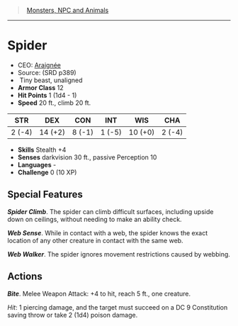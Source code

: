 ﻿---
!MonsterItem
Family: MonsterVO
Type: beast
Size: Tiny
Alignment: unaligned
ArmorClass: 12
HitPoints: 1 (1d4 - 1)
Speed: 20 ft., climb 20 ft.
Strength: ' 2 (-4)'
Dexterity: 14 (+2)
Constitution: ' 8 (-1)'
Intelligence: ' 1 (-5)'
Wisdom: 10 (+0)
Charisma: ' 2 (-4)'
Skills: Stealth +4
Senses: darkvision 30 ft., passive Perception 10
Languages: '-'
Challenge: 0 (10 XP)
Id: monsters_vo.md#spider
ParentLink: monsters_vo.md#monsters-npc-and-animals
Name: Spider
ParentName: Monsters, NPC and Animals
NameLevel: 1
AltName: '[Araignée](hd_monsters_araignee.md)'
Source: (SRD p389)
Attributes:
  Name: Spider
  Markdown: >+
    # <!--Name-->Spider<!--/Name-->


    - CEO: <!--AltName-->[Araignée](hd_monsters_araignee.md)<!--/AltName-->

    - Source: <!--Source-->(SRD p389)<!--/Source-->

    -  <!--Size-->Tiny<!--/Size--> <!--Type-->beast<!--/Type-->, <!--Alignment-->unaligned<!--/Alignment-->

    - **Armor Class** <!--ArmorClass-->12<!--/ArmorClass-->

    - **Hit Points** <!--HitPoints-->1 (1d4 - 1)<!--/HitPoints-->

    - **Speed** <!--Speed-->20 ft., climb 20 ft.<!--/Speed-->


    |STR|DEX|CON|INT|WIS|CHA|

    |---|---|---|---|---|---|

    |<!--Strength--> 2 (-4)<!--/Strength-->|<!--Dexterity-->14 (+2)<!--/Dexterity-->|<!--Constitution--> 8 (-1)<!--/Constitution-->|<!--Intelligence--> 1 (-5)<!--/Intelligence-->|<!--Wisdom-->10 (+0)<!--/Wisdom-->|<!--Charisma--> 2 (-4)<!--/Charisma-->|


    - **Skills** <!--Skills-->Stealth +4<!--/Skills-->

    - **Senses** <!--Senses-->darkvision 30 ft., passive Perception 10<!--/Senses-->

    - **Languages** <!--Languages-->-<!--/Languages-->

    - **Challenge** <!--Challenge-->0 (10 XP)<!--/Challenge-->


    ## Special Features


    **_Spider Climb_**. The spider can climb difficult surfaces, including upside down on ceilings, without needing to make an ability check.


    **_Web Sense_**. While in contact with a web, the spider knows the exact location of any other creature in contact with the same web.


    **_Web Walker_**. The spider ignores movement restrictions caused by webbing.


    ## Actions


    **_Bite_**. Melee Weapon Attack: +4 to hit, reach 5 ft., one creature.


    _Hit_: 1 piercing damage, and the target must succeed on a DC 9 Constitution saving throw or take 2 (1d4) poison damage.

  AltName: '[Araignée](hd_monsters_araignee.md)'
  Source: (SRD p389)
  Size: Tiny
  Type: beast
  Alignment: unaligned
  ArmorClass: 12
  HitPoints: 1 (1d4 - 1)
  Speed: 20 ft., climb 20 ft.
  Strength: ' 2 (-4)'
  Dexterity: 14 (+2)
  Constitution: ' 8 (-1)'
  Intelligence: ' 1 (-5)'
  Wisdom: 10 (+0)
  Charisma: ' 2 (-4)'
  Skills: Stealth +4
  Senses: darkvision 30 ft., passive Perception 10
  Languages: '-'
  Challenge: 0 (10 XP)
AttributesDictionary: >+
  Name: Spider

  Markdown: >+

    # <!--Name-->Spider<!--/Name-->





    - CEO: <!--AltName-->[Araignée](hd_monsters_araignee.md)<!--/AltName-->



    - Source: <!--Source-->(SRD p389)<!--/Source-->



    -  <!--Size-->Tiny<!--/Size--> <!--Type-->beast<!--/Type-->, <!--Alignment-->unaligned<!--/Alignment-->



    - **Armor Class** <!--ArmorClass-->12<!--/ArmorClass-->



    - **Hit Points** <!--HitPoints-->1 (1d4 - 1)<!--/HitPoints-->



    - **Speed** <!--Speed-->20 ft., climb 20 ft.<!--/Speed-->





    |STR|DEX|CON|INT|WIS|CHA|



    |---|---|---|---|---|---|



    |<!--Strength--> 2 (-4)<!--/Strength-->|<!--Dexterity-->14 (+2)<!--/Dexterity-->|<!--Constitution--> 8 (-1)<!--/Constitution-->|<!--Intelligence--> 1 (-5)<!--/Intelligence-->|<!--Wisdom-->10 (+0)<!--/Wisdom-->|<!--Charisma--> 2 (-4)<!--/Charisma-->|





    - **Skills** <!--Skills-->Stealth +4<!--/Skills-->



    - **Senses** <!--Senses-->darkvision 30 ft., passive Perception 10<!--/Senses-->



    - **Languages** <!--Languages-->-<!--/Languages-->



    - **Challenge** <!--Challenge-->0 (10 XP)<!--/Challenge-->





    ## Special Features





    **_Spider Climb_**. The spider can climb difficult surfaces, including upside down on ceilings, without needing to make an ability check.





    **_Web Sense_**. While in contact with a web, the spider knows the exact location of any other creature in contact with the same web.





    **_Web Walker_**. The spider ignores movement restrictions caused by webbing.





    ## Actions





    **_Bite_**. Melee Weapon Attack: +4 to hit, reach 5 ft., one creature.





    _Hit_: 1 piercing damage, and the target must succeed on a DC 9 Constitution saving throw or take 2 (1d4) poison damage.



  AltName: '[Araignée](hd_monsters_araignee.md)'

  Source: (SRD p389)

  Size: Tiny

  Type: beast

  Alignment: unaligned

  ArmorClass: 12

  HitPoints: 1 (1d4 - 1)

  Speed: 20 ft., climb 20 ft.

  Strength: ' 2 (-4)'

  Dexterity: 14 (+2)

  Constitution: ' 8 (-1)'

  Intelligence: ' 1 (-5)'

  Wisdom: 10 (+0)

  Charisma: ' 2 (-4)'

  Skills: Stealth +4

  Senses: darkvision 30 ft., passive Perception 10

  Languages: '-'

  Challenge: 0 (10 XP)

---
> [Monsters, NPC and Animals](srd_monsters.md)

---

# Spider

- CEO: [Araignée](hd_monsters_araignee.md)
- Source: (SRD p389)
-  Tiny beast, unaligned
- **Armor Class** 12
- **Hit Points** 1 (1d4 - 1)
- **Speed** 20 ft., climb 20 ft.

|STR|DEX|CON|INT|WIS|CHA|
|---|---|---|---|---|---|
| 2 (-4)|14 (+2)| 8 (-1)| 1 (-5)|10 (+0)| 2 (-4)|

- **Skills** Stealth +4
- **Senses** darkvision 30 ft., passive Perception 10
- **Languages** -
- **Challenge** 0 (10 XP)

## Special Features

**_Spider Climb_**. The spider can climb difficult surfaces, including upside down on ceilings, without needing to make an ability check.

**_Web Sense_**. While in contact with a web, the spider knows the exact location of any other creature in contact with the same web.

**_Web Walker_**. The spider ignores movement restrictions caused by webbing.

## Actions

**_Bite_**. Melee Weapon Attack: +4 to hit, reach 5 ft., one creature.

_Hit_: 1 piercing damage, and the target must succeed on a DC 9 Constitution saving throw or take 2 (1d4) poison damage.

